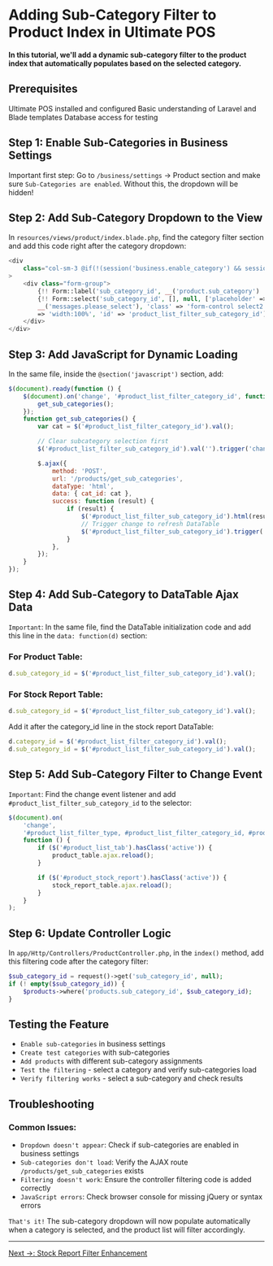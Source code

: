# Adding Sub-Category Filter to Product Index in Ultimate POS

**In this tutorial, we'll add a dynamic sub-category filter to the product index that automatically populates based on the selected category.**

## Prerequisites
Ultimate POS installed and configured
Basic understanding of Laravel and Blade templates
Database access for testing

## Step 1: Enable Sub-Categories in Business Settings
Important first step: Go to `/business/settings` → Product section and make sure `Sub-Categories are enabled`. Without this, the dropdown will be hidden!

## Step 2: Add Sub-Category Dropdown to the View
In `resources/views/product/index.blade.php`, find the category filter section and add this code right after the category dropdown:

```php
<div
    class="col-sm-3 @if(!(session('business.enable_category') && session('business.enable_sub_category'))) hide @endif"
>
    <div class="form-group">
        {!! Form::label('sub_category_id', __('product.sub_category') . ':') !!}
        {!! Form::select('sub_category_id', [], null, ['placeholder' =>
        __('messages.please_select'), 'class' => 'form-control select2','style'
        => 'width:100%', 'id' => 'product_list_filter_sub_category_id']); !!}
    </div>
</div>
```
## Step 3: Add JavaScript for Dynamic Loading

In the same file, inside the `@section('javascript')` section, add:

```js
$(document).ready(function () {
    $(document).on('change', '#product_list_filter_category_id', function () {
        get_sub_categories();
    });
    function get_sub_categories() {
        var cat = $('#product_list_filter_category_id').val();

        // Clear subcategory selection first
        $('#product_list_filter_sub_category_id').val('').trigger('change');

        $.ajax({
            method: 'POST',
            url: '/products/get_sub_categories',
            dataType: 'html',
            data: { cat_id: cat },
            success: function (result) {
                if (result) {
                    $('#product_list_filter_sub_category_id').html(result);
                    // Trigger change to refresh DataTable
                    $('#product_list_filter_sub_category_id').trigger('change');
                }
            },
        });
    }
});
```
## Step 4: Add Sub-Category to DataTable Ajax Data

`Important`: In the same file, find the DataTable initialization code and add this line in the `data: function(d)` section:

### For Product Table:
```js
d.sub_category_id = $('#product_list_filter_sub_category_id').val();
```
### For Stock Report Table:
```js
d.sub_category_id = $('#product_list_filter_sub_category_id').val();
```
Add it after the category_id line in the stock report DataTable:
```js
d.category_id = $('#product_list_filter_category_id').val();
d.sub_category_id = $('#product_list_filter_sub_category_id').val();
```

## Step 5: Add Sub-Category Filter to Change Event

`Important`: Find the change event listener and add `#product_list_filter_sub_category_id` to the selector:

```js
$(document).on(
    'change',
    '#product_list_filter_type, #product_list_filter_category_id, #product_list_filter_brand_id, #product_list_filter_unit_id, #product_list_filter_tax_id, #location_id, #active_state, #repair_model_id, #product_list_filter_sub_category_id',
    function () {
        if ($('#product_list_tab').hasClass('active')) {
            product_table.ajax.reload();
        }

        if ($('#product_stock_report').hasClass('active')) {
            stock_report_table.ajax.reload();
        }
    }
);
```
## Step 6: Update Controller Logic

In `app/Http/Controllers/ProductController.php`, in the `index()` method, add this filtering code after the category filter:

```php
$sub_category_id = request()->get('sub_category_id', null);
if (! empty($sub_category_id)) {
    $products->where('products.sub_category_id', $sub_category_id);
}
```

## Testing the Feature
- `Enable sub-categories` in business settings
- `Create test categories` with sub-categories
- `Add products` with different sub-category assignments
- `Test the filtering` - select a category and verify sub-categories load
- `Verify filtering works` - select a sub-category and check results

## Troubleshooting
### Common Issues:

- `Dropdown doesn't appear`: Check if sub-categories are enabled in business settings
- `Sub-categories don't load`: Verify the AJAX route `/products/get_sub_categories` exists
- `Filtering doesn't work`: Ensure the controller filtering code is added correctly
- `JavaScript errors`: Check browser console for missing jQuery or syntax errors

`That's it!` The sub-category dropdown will now populate automatically when a category is selected, and the product list will filter accordingly.

---

[Next →: Stock Report Filter Enhancement](2.md)